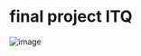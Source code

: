 # final project ITQ
![image](https://github.com/user-attachments/assets/d63ccf76-9410-46e8-84ec-090a420e00a4)
